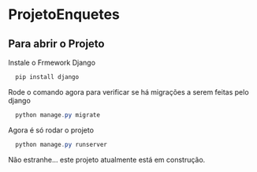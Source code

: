 # ProjetoEnquetes

## Para abrir o Projeto 

Instale o Frmework Django

~~~powershell
  pip install django
~~~

Rode o comando agora para verificar se há migrações a serem feitas pelo django

~~~powershell
  python manage.py migrate
~~~

Agora é só rodar o projeto

~~~powershell 
  python manage.py runserver
~~~

Não estranhe... este projeto atualmente está em construção.
                                                                                                                                                                       
